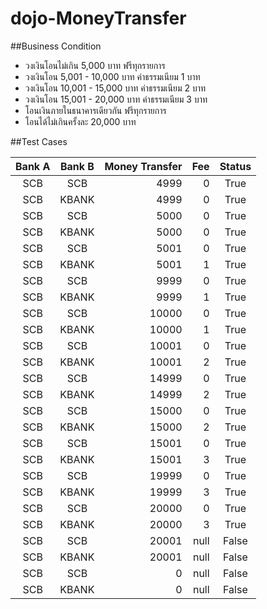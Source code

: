 # dojo-MoneyTransfer

##Business Condition
- วงเงินโอนไม่เกิน 5,000 บาท ฟรีทุกรายการ
- วงเงินโอน 5,001 - 10,000 บาท ค่าธรรมเนียม 1 บาท
- วงเงินโอน 10,001 - 15,000 บาท ค่าธรรมเนียม 2 บาท
- วงเงินโอน 15,001 - 20,000 บาท ค่าธรรมเนียม 3 บาท
- โอนเงินภายในธนาคารเดียวกัน ฟรีทุกรายการ
- โอนได้ไม่เกินครั้งละ 20,000 บาท

##Test Cases

| Bank A | Bank B | Money Transfer | Fee | Status |
|:-------:|:-------:|----------------:|----:|:-------:|
| SCB | SCB | 4999 | 0 | True |
| SCB | KBANK | 4999 | 0 | True |
| SCB | SCB | 5000 | 0 | True |
| SCB | KBANK | 5000 | 0 | True |
| SCB | SCB | 5001 | 0 | True |
| SCB | KBANK | 5001 | 1 | True |
| SCB | SCB | 9999 | 0 | True |
| SCB | KBANK | 9999 | 1 | True |
| SCB | SCB | 10000 | 0 | True |
| SCB | KBANK | 10000 | 1 | True |
| SCB | SCB | 10001 | 0 | True |
| SCB | KBANK | 10001 | 2 | True |
| SCB | SCB | 14999 | 0 | True |
| SCB | KBANK | 14999 | 2 | True |
| SCB | SCB | 15000 | 0 | True |
| SCB | KBANK | 15000 | 2 | True |
| SCB | SCB | 15001 | 0 | True |
| SCB | KBANK | 15001 | 3 | True |
| SCB | SCB | 19999 | 0 | True |
| SCB | KBANK | 19999 | 3 | True |
| SCB | SCB | 20000 | 0 | True |
| SCB | KBANK | 20000 | 3 | True |
| SCB | SCB | 20001 | null | False |
| SCB | KBANK | 20001 | null | False |
| SCB | SCB | 0 | null | False |
| SCB | KBANK | 0 | null | False |

